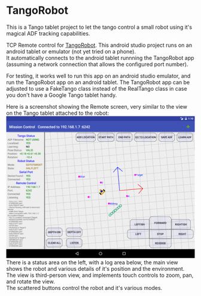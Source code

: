 # TangoRobot

This is a Tango tablet project to let the tango control a small robot using it's magical ADF tracking capabilities.

TCP Remote control for [TangoRobot](https://github.com/pwipf/TangoRobot).
This android studio project runs on an android tablet or emulator (not yet tried on a phone).  
It automatically connects to the android tablet runnning the TangoRobot app (assuming a network connection that allows the configured port number).  

For testing, it works well to run this app on an android studio emulator, and run the TangoRobot app on an android tablet.  The TangoRobot app can be adjusted to use a FakeTango class instead of the RealTango class in case you don't have a Google Tango tablet handy.

Here is a screenshot showing the Remote screen, very similar to the view on the Tango tablet attached to the robot:
![screen](/RemoteScreen.png?raw=true "screenshot")
There is a status area on the left, with a log area below, the main view shows the robot and various details of it's position and the environment.  The view is third-person view, and implements touch controls to zoom, pan, and rotate the view.  
The scattered buttons control the robot and it's various modes.
